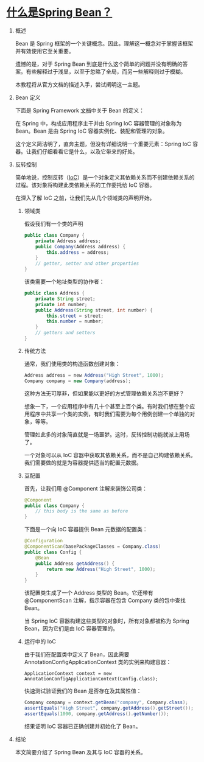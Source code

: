 # [什么是Spring Bean？](https://www.baeldung.com/spring-bean)

1. 概述

    Bean 是 Spring 框架的一个关键概念。因此，理解这一概念对于掌握该框架并有效使用它至关重要。

    遗憾的是，对于 Spring Bean 到底是什么这个简单的问题并没有明确的答案。有些解释过于浅显，以至于忽略了全局，而另一些解释则过于模糊。

    本教程将从官方文档的描述入手，尝试阐明这一主题。

2. Bean 定义

    下面是 Spring Framework [文档](https://docs.spring.io/spring/docs/current/spring-framework-reference/core.html#beans-introduction)中关于 Bean 的定义：

    在 Spring 中，构成应用程序主干并由 Spring IoC 容器管理的对象称为 Bean。Bean 是由 Spring IoC 容器实例化、装配和管理的对象。

    这个定义简洁明了，直奔主题，但没有详细说明一个重要元素：Spring IoC 容器。让我们仔细看看它是什么，以及它带来的好处。

3. 反转控制

    简单地说，控制反转（[IoC](https://www.baeldung.com/inversion-control-and-dependency-injection-in-spring)）是一个对象定义其依赖关系而不创建依赖关系的过程。该对象将构建此类依赖关系的工作委托给 IoC 容器。

    在深入了解 IoC 之前，让我们先从几个领域类的声明开始。

    1. 领域类

        假设我们有一个类的声明

        ```java
        public class Company {
            private Address address;
            public Company(Address address) {
                this.address = address;
            }
            // getter, setter and other properties
        }
        ```

        该类需要一个地址类型的协作者：

        ```java
        public class Address {
            private String street;
            private int number;
            public Address(String street, int number) {
                this.street = street;
                this.number = number;
            }
            // getters and setters
        }
        ```

    2. 传统方法

        通常，我们使用类的构造函数创建对象：

        ```java
        Address address = new Address("High Street", 1000);
        Company company = new Company(address);
        ```

        这种方法无可厚非，但如果能以更好的方式管理依赖关系岂不更好？

        想象一下，一个应用程序中有几十个甚至上百个类。有时我们想在整个应用程序中共享一个类的实例，有时我们需要为每个用例创建一个单独的对象，等等。

        管理如此多的对象简直就是一场噩梦。这时，反转控制功能就派上用场了。

        一个对象可以从 IoC 容器中获取其依赖关系，而不是自己构建依赖关系。我们需要做的就是为容器提供适当的配置元数据。

    3. 豆配置

        首先，让我们用 @Component 注解来装饰公司类：

        ```java
        @Component
        public class Company {
            // this body is the same as before
        }
        ```

        下面是一个向 IoC 容器提供 Bean 元数据的配置类：

        ```java
        @Configuration
        @ComponentScan(basePackageClasses = Company.class)
        public class Config {
            @Bean
            public Address getAddress() {
                return new Address("High Street", 1000);
            }
        }
        ```

        该配置类生成了一个 Address 类型的 Bean。它还带有 @ComponentScan 注解，指示容器在包含 Company 类的包中查找 Bean。

        当 Spring IoC 容器构建这些类型的对象时，所有对象都被称为 Spring Bean，因为它们是由 IoC 容器管理的。

    4. 运行中的 IoC

        由于我们在配置类中定义了 Bean，因此需要 AnnotationConfigApplicationContext 类的实例来构建容器：

        `ApplicationContext context = new AnnotationConfigApplicationContext(Config.class);`

        快速测试验证我们的 Bean 是否存在及其属性值：

        ```java
        Company company = context.getBean("company", Company.class);
        assertEquals("High Street", company.getAddress().getStreet());
        assertEquals(1000, company.getAddress().getNumber());
        ```

        结果证明 IoC 容器已正确创建并初始化了 Bean。

4. 结论

    本文简要介绍了 Spring Bean 及其与 IoC 容器的关系。
